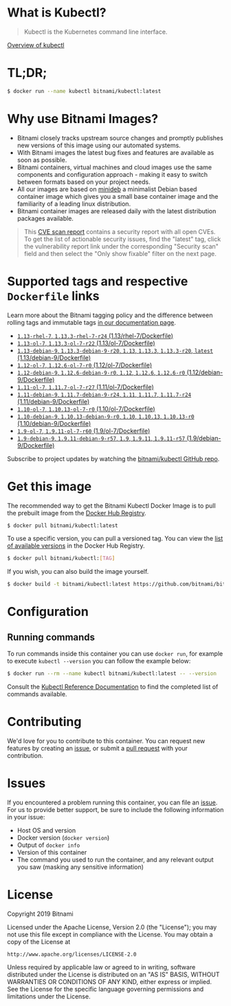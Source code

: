 
# What is Kubectl?

> Kubectl is the Kubernetes command line interface.

[Overview of kubectl](https://kubernetes.io/docs/reference/kubectl/overview/)

# TL;DR;

```bash
$ docker run --name kubectl bitnami/kubectl:latest
```

# Why use Bitnami Images?

* Bitnami closely tracks upstream source changes and promptly publishes new versions of this image using our automated systems.
* With Bitnami images the latest bug fixes and features are available as soon as possible.
* Bitnami containers, virtual machines and cloud images use the same components and configuration approach - making it easy to switch between formats based on your project needs.
* All our images are based on [minideb](https://github.com/bitnami/minideb) a minimalist Debian based container image which gives you a small base container image and the familiarity of a leading linux distribution.
* Bitnami container images are released daily with the latest distribution packages available.


> This [CVE scan report](https://quay.io/repository/bitnami/kubectl?tab=tags) contains a security report with all open CVEs. To get the list of actionable security issues, find the "latest" tag, click the vulnerability report link under the corresponding "Security scan" field and then select the "Only show fixable" filter on the next page.

# Supported tags and respective `Dockerfile` links

Learn more about the Bitnami tagging policy and the difference between rolling tags and immutable tags [in our documentation page](https://docs.bitnami.com/containers/how-to/understand-rolling-tags-containers/).


* [`1.13-rhel-7`, `1.13.3-rhel-7-r24` (1.13/rhel-7/Dockerfile)](https://github.com/bitnami/bitnami-docker-kubectl/blob/1.13.3-rhel-7-r24/1.13/rhel-7/Dockerfile)
* [`1.13-ol-7`, `1.13.3-ol-7-r22` (1.13/ol-7/Dockerfile)](https://github.com/bitnami/bitnami-docker-kubectl/blob/1.13.3-ol-7-r22/1.13/ol-7/Dockerfile)
* [`1.13-debian-9`, `1.13.3-debian-9-r20`, `1.13`, `1.13.3`, `1.13.3-r20`, `latest` (1.13/debian-9/Dockerfile)](https://github.com/bitnami/bitnami-docker-kubectl/blob/1.13.3-debian-9-r20/1.13/debian-9/Dockerfile)
* [`1.12-ol-7`, `1.12.6-ol-7-r0` (1.12/ol-7/Dockerfile)](https://github.com/bitnami/bitnami-docker-kubectl/blob/1.12.6-ol-7-r0/1.12/ol-7/Dockerfile)
* [`1.12-debian-9`, `1.12.6-debian-9-r0`, `1.12`, `1.12.6`, `1.12.6-r0` (1.12/debian-9/Dockerfile)](https://github.com/bitnami/bitnami-docker-kubectl/blob/1.12.6-debian-9-r0/1.12/debian-9/Dockerfile)
* [`1.11-ol-7`, `1.11.7-ol-7-r27` (1.11/ol-7/Dockerfile)](https://github.com/bitnami/bitnami-docker-kubectl/blob/1.11.7-ol-7-r27/1.11/ol-7/Dockerfile)
* [`1.11-debian-9`, `1.11.7-debian-9-r24`, `1.11`, `1.11.7`, `1.11.7-r24` (1.11/debian-9/Dockerfile)](https://github.com/bitnami/bitnami-docker-kubectl/blob/1.11.7-debian-9-r24/1.11/debian-9/Dockerfile)
* [`1.10-ol-7`, `1.10.13-ol-7-r0` (1.10/ol-7/Dockerfile)](https://github.com/bitnami/bitnami-docker-kubectl/blob/1.10.13-ol-7-r0/1.10/ol-7/Dockerfile)
* [`1.10-debian-9`, `1.10.13-debian-9-r0`, `1.10`, `1.10.13`, `1.10.13-r0` (1.10/debian-9/Dockerfile)](https://github.com/bitnami/bitnami-docker-kubectl/blob/1.10.13-debian-9-r0/1.10/debian-9/Dockerfile)
* [`1.9-ol-7`, `1.9.11-ol-7-r60` (1.9/ol-7/Dockerfile)](https://github.com/bitnami/bitnami-docker-kubectl/blob/1.9.11-ol-7-r60/1.9/ol-7/Dockerfile)
* [`1.9-debian-9`, `1.9.11-debian-9-r57`, `1.9`, `1.9.11`, `1.9.11-r57` (1.9/debian-9/Dockerfile)](https://github.com/bitnami/bitnami-docker-kubectl/blob/1.9.11-debian-9-r57/1.9/debian-9/Dockerfile)

Subscribe to project updates by watching the [bitnami/kubectl GitHub repo](https://github.com/bitnami/bitnami-docker-kubectl).

# Get this image

The recommended way to get the Bitnami Kubectl Docker Image is to pull the prebuilt image from the [Docker Hub Registry](https://hub.docker.com/r/bitnami/kubectl).

```bash
$ docker pull bitnami/kubectl:latest
```

To use a specific version, you can pull a versioned tag. You can view the [list of available versions](https://hub.docker.com/r/bitnami/kubectl/tags/) in the Docker Hub Registry.

```bash
$ docker pull bitnami/kubectl:[TAG]
```

If you wish, you can also build the image yourself.

```bash
$ docker build -t bitnami/kubectl:latest https://github.com/bitnami/bitnami-docker-kubectl.git
```

# Configuration

## Running commands

To run commands inside this container you can use `docker run`, for example to execute `kubectl --version` you can follow the example below:

```bash
$ docker run --rm --name kubectl bitnami/kubectl:latest -- --version
```

Consult the [Kubectl Reference Documentation](https://kubernetes.io/docs/reference/generated/kubectl/kubectl-commands) to find the completed list of commands available.

# Contributing

We'd love for you to contribute to this container. You can request new features by creating an [issue](https://github.com/bitnami/bitnami-docker-kubectl/issues), or submit a [pull request](https://github.com/bitnami/bitnami-docker-kubectl/pulls) with your contribution.

# Issues

If you encountered a problem running this container, you can file an [issue](https://github.com/bitnami/bitnami-docker-kubectl/issues). For us to provide better support, be sure to include the following information in your issue:

- Host OS and version
- Docker version (`docker version`)
- Output of `docker info`
- Version of this container
- The command you used to run the container, and any relevant output you saw (masking any sensitive information)

# License

Copyright 2019 Bitnami

Licensed under the Apache License, Version 2.0 (the "License");
you may not use this file except in compliance with the License.
You may obtain a copy of the License at

    http://www.apache.org/licenses/LICENSE-2.0

Unless required by applicable law or agreed to in writing, software
distributed under the License is distributed on an "AS IS" BASIS,
WITHOUT WARRANTIES OR CONDITIONS OF ANY KIND, either express or implied.
See the License for the specific language governing permissions and
limitations under the License.
